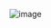![image](https://github.com/anjueapen/movieSearch/assets/14123125/22100bca-2b6a-48d3-a753-d8f7a1db0c9d)
